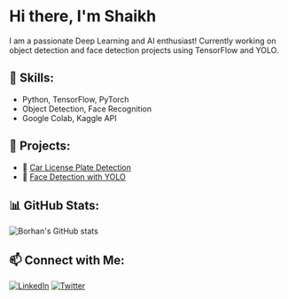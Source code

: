 # Hi there, I'm Shaikh

I am a passionate Deep Learning and AI enthusiast! Currently working on object detection and face detection projects using TensorFlow and YOLO.

## 🚀 Skills:
- Python, TensorFlow, PyTorch
- Object Detection, Face Recognition
- Google Colab, Kaggle API

## 📂 Projects:
- 🔹 [Car License Plate Detection](https://github.com/ShaikhBorhanUddin/car-detection)
- 🔹 [Face Detection with YOLO](https://github.com/ShaikhBorhanUddin/face-detection)

## 📊 GitHub Stats:
![Borhan's GitHub stats](https://github-readme-stats.vercel.app/api?username=ShaikhBorhanUddin&show_icons=true&theme=radical)

## 📫 Connect with Me:
[![LinkedIn](https://img.shields.io/badge/LinkedIn-Connect-blue?style=flat&logo=linkedin)](https://www.linkedin.com/in/your-profile)
[![Twitter](https://img.shields.io/badge/Twitter-Follow-blue?style=flat&logo=twitter)](https://twitter.com/your-twitter)
